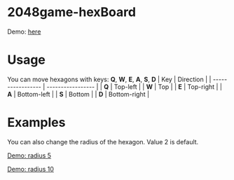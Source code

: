 # 2048game-hexBoard

Demo: <a href="http://this.mikalai-2048hex.surge.sh" target="_blank">here</a>

# Usage
You can move hexagons with keys: **Q**, **W**, **E**, **A**, **S**, **D**
| Key       | Direction       |
| ----------------- | ----------------- |
| **Q** | Top-left |
| **W**    | Top |
| **E**    | Top-right |
| **A**    | Bottom-left |
| **S**    | Bottom |
| **D**    | Bottom-right |

# Examples
You can also change the radius of the hexagon. Value 2 is default.

<a href="http://this.mikalai-2048hex.surge.sh/?radius=5" target="_blank">Demo: radius 5</a>

<a href="http://this.mikalai-2048hex.surge.sh/?radius=10" target="_blank">Demo: radius 10</a>
